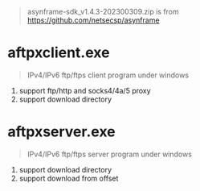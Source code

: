 > asynframe-sdk_v1.4.3-202300309.zip is from https://github.com/netsecsp/asynframe  

# aftpxclient.exe  
> IPv4/IPv6 ftp/ftps client program under windows  

1. support ftp/http and socks4/4a/5 proxy  
2. support download directory  

# aftpxserver.exe  
> IPv4/IPv6 ftp/ftps server program under windows  

1. support download directory  
2. support download from offset  
